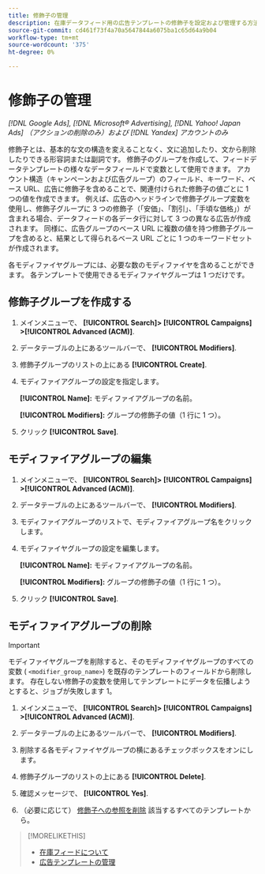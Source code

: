 ```yaml
---
title: 修飾子の管理
description: 在庫データフィード用の広告テンプレートの修飾子を設定および管理する方法について説明します。
source-git-commit: cd461f73f4a70a5647844a6075ba1c65d64a9b04
workflow-type: tm+mt
source-wordcount: '375'
ht-degree: 0%

---
```


# 修飾子の管理

*[!DNL Google Ads], [!DNL Microsoft® Advertising], [!DNL Yahoo! Japan Ads] （アクションの削除のみ）および [!DNL Yandex] アカウントのみ*

修飾子とは、基本的な文の構造を変えることなく、文に追加したり、文から削除したりできる形容詞または副詞です。 修飾子のグループを作成して、フィードデータテンプレートの様々なデータフィールドで変数として使用できます。 アカウント構造（キャンペーンおよび広告グループ）のフィールド、キーワード、ベース URL、広告に修飾子を含めることで、関連付けられた修飾子の値ごとに 1 つの値を作成できます。 例えば、広告のヘッドラインで修飾子グループ変数を使用し、修飾子グループに 3 つの修飾子（「安価」、「割引」、「手頃な価格」）が含まれる場合、データフィードの各データ行に対して 3 つの異なる広告が作成されます。 同様に、広告グループのベース URL に複数の値を持つ修飾子グループを含めると、結果として得られるベース URL ごとに 1 つのキーワードセットが作成されます。

各モディファイヤグループには、必要な数のモディファイヤを含めることができます。 各テンプレートで使用できるモディファイヤグループは 1 つだけです。

## 修飾子グループを作成する

1. メインメニューで、 **[!UICONTROL Search]> [!UICONTROL Campaigns] >[!UICONTROL Advanced (ACM)]**.

1. データテーブルの上にあるツールバーで、 **[!UICONTROL Modifiers]**.

1. 修飾子グループのリストの上にある **[!UICONTROL Create]**.

1. モディファイアグループの設定を指定します。

   **[!UICONTROL Name]:** モディファイアグループの名前。

   **[!UICONTROL Modifiers]:** グループの修飾子の値（1 行に 1 つ）。

1. クリック **[!UICONTROL Save]**.

## モディファイアグループの編集

1. メインメニューで、 **[!UICONTROL Search]> [!UICONTROL Campaigns] >[!UICONTROL Advanced (ACM)]**.

1. データテーブルの上にあるツールバーで、 **[!UICONTROL Modifiers]**.

1. モディファイアグループのリストで、モディファイアグループ名をクリックします。

1. モディファイヤグループの設定を編集します。

   **[!UICONTROL Name]:** モディファイアグループの名前。

   **[!UICONTROL Modifiers]:** グループの修飾子の値（1 行に 1 つ）。

1. クリック **[!UICONTROL Save]**.

## モディファイアグループの削除

>[!IMPORTANT]
>
>モディファイヤグループを削除すると、そのモディファイヤグループのすべての変数 ( `<modifier_group_name>`) を既存のテンプレートのフィールドから削除します。 存在しない修飾子の変数を使用してテンプレートにデータを伝播しようとすると、ジョブが失敗します 1。

1. メインメニューで、 **[!UICONTROL Search]> [!UICONTROL Campaigns] >[!UICONTROL Advanced (ACM)]**.

1. データテーブルの上にあるツールバーで、 **[!UICONTROL Modifiers]**.

1. 削除する各モディファイヤグループの横にあるチェックボックスをオンにします。

1. 修飾子グループのリストの上にある **[!UICONTROL Delete]**.

1. 確認メッセージで、 **[!UICONTROL Yes]**.

1. （必要に応じて） [修飾子への参照を削除](/help/search-social-commerce/campaign-management/inventory-feeds/ad-templates/ad-template-manage.md) 該当するすべてのテンプレートから。

>[!MORELIKETHIS]
>
>* [在庫フィードについて](/help/search-social-commerce/campaign-management/inventory-feeds/inventory-feeds-about.md)
>* [広告テンプレートの管理](/help/search-social-commerce/campaign-management/inventory-feeds/ad-templates/ad-template-manage.md)

